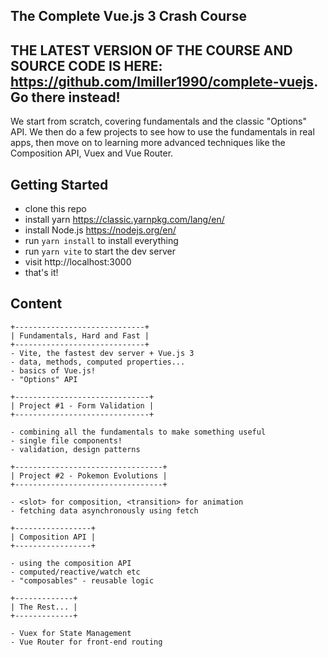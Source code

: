 ## The Complete Vue.js 3 Crash Course

## THE LATEST VERSION OF THE COURSE AND SOURCE CODE IS HERE: https://github.com/lmiller1990/complete-vuejs. Go there instead!

We start from scratch, covering fundamentals and the classic "Options" API. We then do a few projects to see how to use the fundamentals in real apps, then move on to learning more advanced techniques like the Composition API, Vuex and Vue Router.

## Getting Started

- clone this repo
- install yarn https://classic.yarnpkg.com/lang/en/
- install Node.js https://nodejs.org/en/
- run `yarn install` to install everything
- run `yarn vite` to start the dev server
- visit http://localhost:3000
- that's it!

## Content

```
+-----------------------------+
| Fundamentals, Hard and Fast |
+-----------------------------+
- Vite, the fastest dev server + Vue.js 3 
- data, methods, computed properties...
- basics of Vue.js!
- "Options" API

+------------------------------+
| Project #1 - Form Validation |
+------------------------------+

- combining all the fundamentals to make something useful
- single file components!
- validation, design patterns

+---------------------------------+
| Project #2 - Pokemon Evolutions |
+---------------------------------+

- <slot> for composition, <transition> for animation
- fetching data asynchronously using fetch

+-----------------+
| Composition API |
+-----------------+

- using the composition API
- computed/reactive/watch etc
- "composables" - reusable logic

+-------------+
| The Rest... |
+-------------+

- Vuex for State Management
- Vue Router for front-end routing
```
